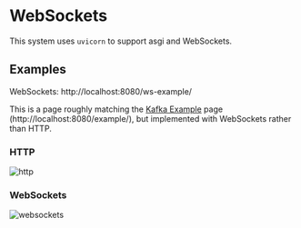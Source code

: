 # WebSockets

This system uses `uvicorn` to support asgi and WebSockets.

## Examples

WebSockets: http://localhost:8080/ws-example/

This is a page roughly matching the [Kafka Example](kafka_example.md) page (http://localhost:8080/example/), but implemented with WebSockets rather than HTTP.

### HTTP
![http](diagrams/django-http.png)

### WebSockets
![websockets](diagrams/django-ws.png)

